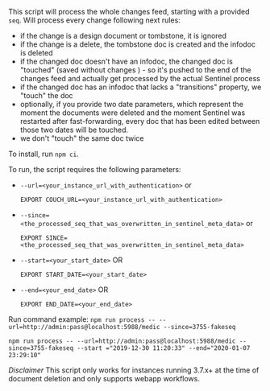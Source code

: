 This script will process the whole changes feed, starting with a provided `seq`.
Will process every change following next rules:
- if the change is a design document or tombstone, it is ignored
- if the change is a delete, the tombstone doc is created and the infodoc is deleted
- if the changed doc doesn't have an infodoc, the changed doc is "touched" (saved without changes
) - so it's pushed to the end of the changes feed and actually get processed by the actual
 Sentinel process
- if the changed doc has an infodoc that lacks a "transitions" property, we "touch" the doc
- optionally, if you provide two date parameters, which represent the moment the documents were
 deleted and the moment Sentinel was restarted after fast-forwarding, every doc that has
  been edited between those two dates will be touched. 
- we don't "touch" the same doc twice  

To install, run  `npm ci`. 

To run, the script requires the following parameters:
- `--url=<your_instance_url_with_authentication>` or 

    `EXPORT COUCH_URL=<your_instance_url_with_authentication>`
- `--since=<the_processed_seq_that_was_overwritten_in_sentinel_meta_data>` or 

    `EXPORT SINCE=<the_processed_seq_that_was_overwritten_in_sentinel_meta_data>`   
    
- `--start=<your_start_date>` OR

   `EXPORT START_DATE=<your_start_date>`
    
- `--end=<your_end_date>` OR

   `EXPORT END_DATE=<your_end_date>`

Run command example:
`npm run process -- --url=http://admin:pass@localhost:5988/medic --since=3755-fakeseq`

`npm run process -- --url=http://admin:pass@localhost:5988/medic --since=3755-fakeseq --start
="2019-12-30 11:20:33" --end="2020-01-07 23:29:10"`

*Disclaimer* 
This script only works for instances running 3.7.x+ at the time of document deletion and only
 supports webapp workflows.  
